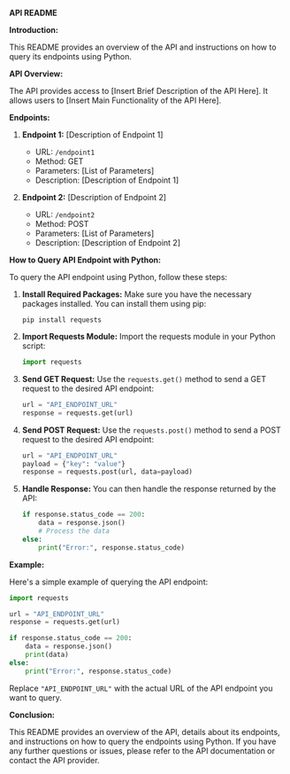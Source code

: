 **API README**

**Introduction:**

This README provides an overview of the API and instructions on how to query its endpoints using Python.

**API Overview:**

The API provides access to [Insert Brief Description of the API Here]. It allows users to [Insert Main Functionality of the API Here].

**Endpoints:**

1. **Endpoint 1:** [Description of Endpoint 1]
   - URL: `/endpoint1`
   - Method: GET
   - Parameters: [List of Parameters]
   - Description: [Description of Endpoint 1]

2. **Endpoint 2:** [Description of Endpoint 2]
   - URL: `/endpoint2`
   - Method: POST
   - Parameters: [List of Parameters]
   - Description: [Description of Endpoint 2]

**How to Query API Endpoint with Python:**

To query the API endpoint using Python, follow these steps:

1. **Install Required Packages:**
   Make sure you have the necessary packages installed. You can install them using pip:

   ```
   pip install requests
   ```

2. **Import Requests Module:**
   Import the requests module in your Python script:

   ```python
   import requests
   ```

3. **Send GET Request:**
   Use the `requests.get()` method to send a GET request to the desired API endpoint:

   ```python
   url = "API_ENDPOINT_URL"
   response = requests.get(url)
   ```

4. **Send POST Request:**
   Use the `requests.post()` method to send a POST request to the desired API endpoint:

   ```python
   url = "API_ENDPOINT_URL"
   payload = {"key": "value"}
   response = requests.post(url, data=payload)
   ```

5. **Handle Response:**
   You can then handle the response returned by the API:

   ```python
   if response.status_code == 200:
       data = response.json()
       # Process the data
   else:
       print("Error:", response.status_code)
   ```

**Example:**

Here's a simple example of querying the API endpoint:

```python
import requests

url = "API_ENDPOINT_URL"
response = requests.get(url)

if response.status_code == 200:
    data = response.json()
    print(data)
else:
    print("Error:", response.status_code)
```

Replace `"API_ENDPOINT_URL"` with the actual URL of the API endpoint you want to query.

**Conclusion:**

This README provides an overview of the API, details about its endpoints, and instructions on how to query the endpoints using Python. If you have any further questions or issues, please refer to the API documentation or contact the API provider.
